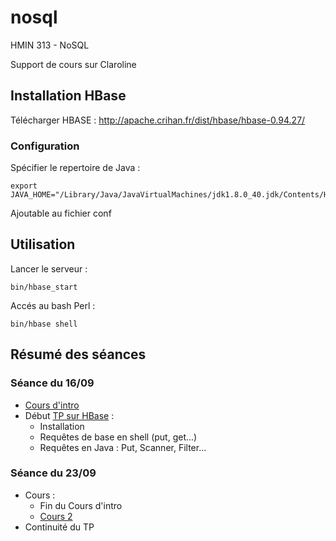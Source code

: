 # nosql
HMIN 313 - NoSQL

Support de cours sur Claroline

## Installation HBase

Télécharger HBASE :
http://apache.crihan.fr/dist/hbase/hbase-0.94.27/

### Configuration

Spécifier le repertoire de Java :
```
export JAVA_HOME="/Library/Java/JavaVirtualMachines/jdk1.8.0_40.jdk/Contents/Home"
```
Ajoutable au fichier conf

## Utilisation

Lancer le serveur :
```
bin/hbase_start
```

Accés au bash Perl :
```
bin/hbase shell
```

## Résumé des séances

### Séance du 16/09

- [Cours d'intro](https://github.com/Doelia/M2-nosql/raw/master/cours/HMIN313_c1_15.pdf)
- Début [TP sur HBase](https://github.com/Doelia/M2-nosql/raw/master/cours/HMIN313_Td1.pdf) :
  - Installation
  - Requêtes de base en shell (put, get...)
  - Requêtes en Java : Put, Scanner, Filter...

### Séance du 23/09
- Cours :
  - Fin du Cours d'intro
  - [Cours 2](https://github.com/Doelia/M2-nosql/raw/master/cours/HMIN313_c2_15.pdf)
- Continuité du TP

